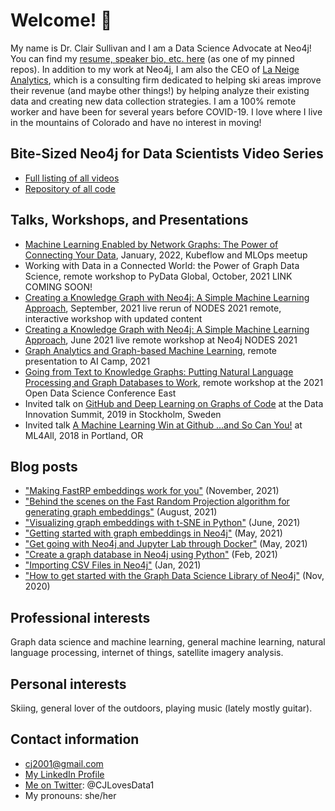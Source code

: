 # Welcome! 👋

My name is Dr. Clair Sullivan and I am a Data Science Advocate at Neo4j!  You can find my [resume, speaker bio, etc. here](https://github.com/cj2001/my_resume) (as one of my pinned repos). In addition to my work at Neo4j, I am also the CEO of [La Neige Analytics](https://www.laneige-analytics.com/), which is a consulting firm dedicated to helping ski areas improve their revenue (and maybe other things!) by helping analyze their existing data and creating new data collection strategies.  I am a 100% remote worker and have been for several years before COVID-19.  I love where I live in the mountains of Colorado and have no interest in moving! 

## Bite-Sized Neo4j for Data Scientists Video Series

- [Full listing of all videos](https://dev.neo4j.com/bites)
- [Repository of all code](https://dev.neo4j.com/bites_repo)

## Talks, Workshops, and Presentations

- [Machine Learning Enabled by Network Graphs: The Power of Connecting Your Data](https://dev.neo4j.com/kubeflow_ml_on_graphs), January, 2022, Kubeflow and MLOps meetup
- Working with Data in a Connected World: the Power of Graph Data Science, remote workshop to PyData Global, October, 2021 LINK COMING SOON!
- [Creating a Knowledge Graph with Neo4j: A Simple Machine Learning Approach](https://dev.neo4j.com/kg_workshop), September, 2021 live rerun of NODES 2021 remote, interactive workshop with updated content
- [Creating a Knowledge Graph with Neo4j: A Simple Machine Learning Approach](https://neo4j.brand.live/c/2021nodes-training-friday), June 2021 live remote workshop at Neo4j NODES 2021
- [Graph Analytics and Graph-based Machine Learning](https://youtu.be/jxyRGWO8IkU), remote presentation to AI Camp, 2021
- [Going from Text to Knowledge Graphs: Putting Natural Language Processing and Graph Databases to Work](https://odsc.com/speakers/going-from-text-to-knowledge-graphs-putting-natural-language-processing-and-graph-databases-to-work/), remote workshop at the 2021 Open Data Science Conference East
- Invited talk on [GitHub and Deep Learning on Graphs of Code](https://youtu.be/-5lhnusF0CA) at the Data Innovation Summit, 2019 in Stockholm, Sweden
- Invited talk [A Machine Learning Win at Github ...and So Can You!](https://youtu.be/9FeQjHzrU7M) at ML4All, 2018 in Portland, OR
  
## Blog posts

- ["Making FastRP embeddings work for you"](https://dev.neo4j.com/frp_tuning) (November, 2021)
- ["Behind the scenes on the Fast Random Projection algorithm for generating graph embeddings"](https://dev.neo4j.com/fastrp_background) (August, 2021)
- ["Visualizing graph embeddings with t-SNE in Python"](https://towardsdatascience.com/visualizing-graph-embeddings-with-t-sne-in-python-10227e7876aa) (June, 2021)
- ["Getting started with graph embeddings in Neo4j"](https://towardsdatascience.com/getting-started-with-graph-embeddings-2f06030e97ae) (May, 2021)
- ["Get going with Neo4j and Jupyter Lab through Docker"](https://dev.neo4j.com/docker_neo_jupyter) (May, 2021)
- ["Create a graph database in Neo4j using Python"](https://towardsdatascience.com/create-a-graph-database-in-neo4j-using-python-4172d40f89c4) (Feb, 2021)
- ["Importing CSV Files in Neo4j"](https://towardsdatascience.com/importing-csv-files-in-neo4j-f3553f1a76cf) (Jan, 2021)
- ["How to get started with the Graph Data Science Library of Neo4j"](https://towardsdatascience.com/how-to-get-started-with-the-new-graph-data-science-library-of-neo4j-3c8fff6107b) (Nov, 2020)

## Professional interests

Graph data science and machine learning, general machine learning, natural language processing, internet of things, satellite imagery analysis.

## Personal interests

Skiing, general lover of the outdoors, playing music (lately mostly guitar).

## Contact information

- cj2001@gmail.com
- [My LinkedIn Profile](https://www.linkedin.com/in/clair-sullivan-09914342/)
- [Me on Twitter](https://twitter.com/CJLovesData1): @CJLovesData1 
- My pronouns: she/her
